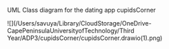 UML Class diagram for the dating app cupidsCorner

![](/Users/savuya/Library/CloudStorage/OneDrive-CapePeninsulaUniversityofTechnology/Third Year/ADP3/cupidsCorner/cupidsCorner.drawio(1).png)